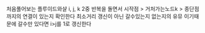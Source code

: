 처음풀어보는 플루이드와샬
i, j, k 2중 반복을 돌면서
시작점 > 거처가는노드k > 종단점 까지의 연결이 있는지
확인한다
최소거리 갱신이 아닌 갈수있는지 없는지의 유뮤 이기때문에
갈수만 있다면 i>j를 1로 갱신한다